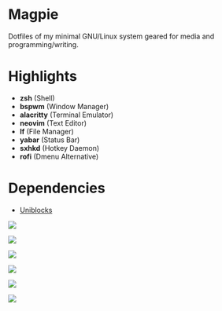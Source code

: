 # Magpie
Dotfiles of my minimal GNU/Linux system geared for media and programming/writing.

# Highlights
   * **zsh** (Shell)
   * **bspwm** (Window Manager)
   * **alacritty** (Terminal Emulator)
   * **neovim** (Text Editor)
   * **lf** (File Manager)
   * **yabar** (Status Bar)
   * **sxhkd** (Hotkey Daemon)
   * **rofi** (Dmenu Alternative)

# Dependencies
   * [Uniblocks](https://github.com/salman-abedin/uniblocks)

![](https://cloud.disroot.org/s/k5tXnY3mxAzQmiy/preview)

![](https://cloud.disroot.org/s/DNQmrBn5B2b56zP/preview)

![](https://cloud.disroot.org/s/QDigqQjTKe42dGa/preview)

![](https://cloud.disroot.org/s/t258xjFrkm5fF9Q/preview)

![](https://cloud.disroot.org/s/oTXoir7gMTFZBfM/preview)

![](https://cloud.disroot.org/s/tBFxaXaL8CWqSQE/preview)
